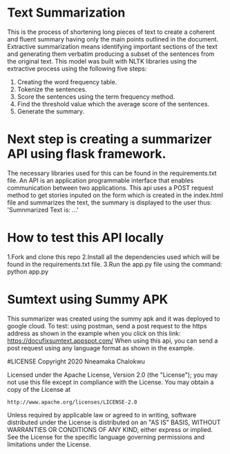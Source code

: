 # Text Summarization
This is the  process of shortening long pieces of text to create a coherent and fluent summary having only the main points outlined in the document.
Extractive summarization means identifying important sections of the text and generating them verbatim producing a subset of the sentences from the original text.
This model was built with NLTK libraries using the extractive process using the following five steps:
1. Creating the word frequency table.
2. Tokenize the sentences.
3. Score the sentences using the term frequency method.
4. Find the threshold value which the average score of the sentences.
5. Generate the summary.

# Next step is creating a summarizer API using flask framework.
The necessary libraries used for this can be found in the requirements.txt file.
An API is an application programmable interface that enables communication between two applications.
This api uses a POST request method to get stories inputed on the form which is created in the index.html file and summarizes the text, the summary is displayed to the user thus: 'Sumnmarized Text is: ...'
# How to test this API locally 
1.Fork and clone this repo
2.Install all the dependencies used which will be found in the requirements.txt file.
3.Run the app.py file using the command: python app.py

# Sumtext using Summy APK
This summarizer was created using the summy apk and it was deployed to google cloud.
To test: using postman, send a post request  to the https address as shown in the example when you click on this link: https://docufixsumtext.appspot.com/
When using this api, you can send a post request using any language format as shown in the example.

#LICENSE
Copyright 2020 Nneamaka Chalokwu

Licensed under the Apache License, Version 2.0 (the "License");
you may not use this file except in compliance with the License.
You may obtain a copy of the License at

    http://www.apache.org/licenses/LICENSE-2.0

Unless required by applicable law or agreed to in writing, software
distributed under the License is distributed on an "AS IS" BASIS,
WITHOUT WARRANTIES OR CONDITIONS OF ANY KIND, either express or implied.
See the License for the specific language governing permissions and
limitations under the License.


